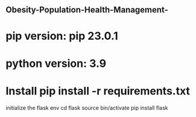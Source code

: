 ## Obesity-Population-Health-Management-

# pip version: pip 23.0.1

# python version: 3.9

# Install pip install -r requirements.txt

initialize the flask env
cd flask
source bin/activate
pip install flask
